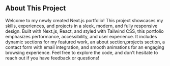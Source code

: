 <h2>About This Project</h2>
Welcome to my newly created Next.js portfolio! This project showcases my skills, experiences, and projects in a sleek, modern, and fully responsive design. Built with Next.js, React, and styled with Tailwind CSS, this portfolio emphasizes performance, accessibility, and user experience. It includes dynamic sections for my featured work, an about section,projects section, a contact form with email integration, and smooth animations for an engaging browsing experience. Feel free to explore the code, and don't hesitate to reach out if you have feedback or questions!

